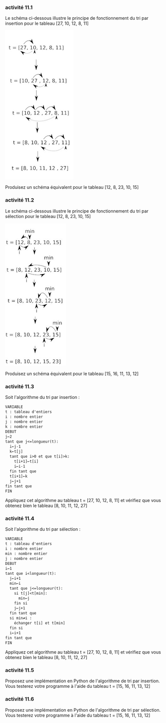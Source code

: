 ### activité 11.1

Le schéma ci-dessous illustre le principe de fonctionnement du tri par insertion pour le tableau [27, 10, 12, 8, 11]

![](img/c11c_2.jpg)

Produisez un schéma équivalent pour le tableau [12, 8, 23, 10, 15]

### activité 11.2

Le schéma ci-dessous illustre le principe de fonctionnement du tri par sélection pour le tableau [12, 8, 23, 10, 15]

![](img/c11c_6.jpg)

Produisez un schéma équivalent pour le tableau [15, 16, 11, 13, 12]

### activité 11.3

Soit l'algorithme du tri par insertion :

```
VARIABLE
t : tableau d'entiers
i : nombre entier
j : nombre entier
k : nombre entier
DEBUT
j←2
tant que j<=longueur(t):  
  i←j-1
  k←t[j]
  tant que i>0 et que t[i]>k:
    t[i+1]←t[i]
    i←i-1
  fin tant que
  t[i+1]←k
  j←j+1
fin tant que
FIN
```

Appliquez cet algorithme au tableau  t = [27, 10, 12, 8, 11] et vérifiez que vous obtenez bien le tableau [8, 10, 11, 12, 27]

### activité 11.4

Soit l'algorithme du tri par sélection :

```
VARIABLE
t : tableau d'entiers
i : nombre entier
min : nombre entier
j : nombre entier
DEBUT
i←1
tant que i<longueur(t):  
  j←i+1
  min←i
  tant que j<=longueur(t):  
    si t[j]<t[min]:
      min←j
    fin si
    j←j+1
  fin tant que
  si min≠i :
    échanger t[i] et t[min]
  fin si
  i←i+1
fin tant que
FIN
```

Appliquez cet algorithme au tableau  t = [27, 10, 12, 8, 11] et vérifiez que vous obtenez bien le tableau [8, 10, 11, 12, 27]

### activité 11.5

Proposez une implémentation en Python de l'algorithme de tri par insertion. Vous testerez votre programme à l'aide du tableau t = [15, 16, 11, 13, 12]


### activité 11.6

Proposez une implémentation en Python de l'algorithme de tri par sélection. Vous testerez votre programme à l'aide du tableau t = [15, 16, 11, 13, 12]
